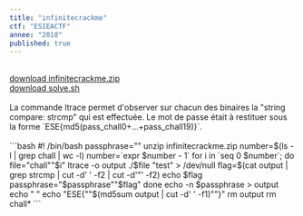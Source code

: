 ```yaml
---
title: "infinitecrackme"
ctf: "ESIEACTF"
annee: "2018"
published: true
---
```

<br />
<a href="/writeup-scripts/2017-2018/ESIEACTF/infinitecrackme/infinitecrackme.zip">download infinitecrackme.zip</a>
<br />
<a href="/writeup-scripts/2017-2018/ESIEACTF/infinitecrackme/solve.sh">download solve.sh</a>
<br />
<br />
La commande ltrace permet d'observer sur chacun des binaires la "string compare: strcmp" qui est effectuée. Le mot de passe était à restituer sous la forme `ESE{md5(pass_chall0+...+pass_chall19)}`.
<br />
<br />
```bash
#! /bin/bash
passphrase=""
unzip infinitecrackme.zip
number=$(ls -l | grep chall | wc -l)
number=`expr $number - 1`
for i in `seq 0 $number`; do
  file="chall""$i"
  ltrace -o output ./$file "test" > /dev/null
  flag=$(cat output | grep strcmp | cut -d' ' -f2 | cut -d'"' -f2)
  echo $flag
  passphrase="$passphrase""$flag"
done
echo -n $passphrase > output
echo " "
echo "ESE{""$(md5sum output | cut -d' ' -f1)""}"
rm output
rm chall*
```
